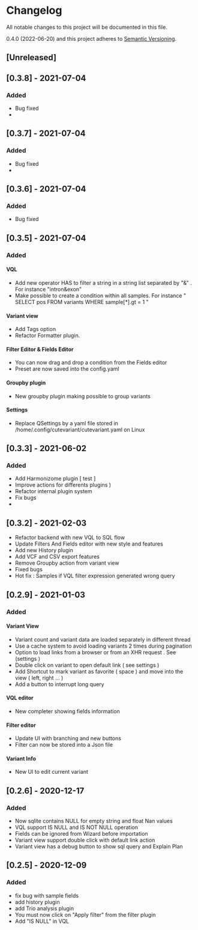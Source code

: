# Changelog
All notable changes to this project will be documented in this file.

0.4.0 (2022-06-20)
and this project adheres to [Semantic Versioning](https://semver.org/spec/v2.0.0.html).

## [Unreleased]

## [0.3.8] - 2021-07-04
### Added 
- Bug fixed
- 
## [0.3.7] - 2021-07-04
### Added 
- Bug fixed
- 
## [0.3.6] - 2021-07-04
### Added 
- Bug fixed

## [0.3.5] - 2021-07-04
### Added
#### VQL 
- Add new operator HAS to filter a string in a string list separated by "&" . For instance "intron&exon"
- Make possible to create a condition within all samples.  For instance " SELECT pos FROM variants WHERE sample[*].gt = 1 "

#### Variant view 
- Add Tags option 
- Refactor Formatter plugin. 

#### Filter Editor & Fields Editor 
- You can now drag and drop a condition from the Fields editor 
- Preset are now saved into the config.yaml

#### Groupby plugin
- New groupby plugin making possible to group variants

#### Settings
- Replace QSettings by a yaml file stored in /home/.config/cutevariant/cutevariant.yaml on Linux 




## [0.3.3] - 2021-06-02
### Added
- Add Harmonizome plugin [ test ] 
- Improve actions for differents plugins ) 
- Refactor internal plugin system 
- Fix bugs 
- 
## [0.3.2] - 2021-02-03
- Refactor backend with new VQL to SQL flow 
- Update Filters And Fields editor with new style and features 
- Add new History plugin 
- Add VCF and CSV export features 
- Remove Groupby action from variant view
- Fixed bugs 
- Hot fix : Samples if VQL filter expression generated wrong query


## [0.2.9] - 2021-01-03
### Added
#### Variant View
- Variant count and variant data are loaded separately in different thread 
- Use a cache system to avoid loading variants 2 times during pagination 
- Option to load links from a browser or from an XHR request . See (settings )
- Double click on variant to open default link ( see settings ) 
- Add Shortcut to mark variant as favorite ( space ) and move into the view ( left, right ... ) 
- Add a button to interrupt long query 

#### VQL editor 
- New completer showing fields information 

#### Filter editor 
- Update UI with branching and new buttons
- Filter can now be stored into a Json file 

#### Variant Info 
- New UI to edit current variant 

## [0.2.6] - 2020-12-17
### Added
  - Now sqlite contains NULL for empty string and float Nan values
  - VQL support IS NULL and IS NOT NULL operation
  - Fields can be ignored from Wizard before importation
  - Variant view support double click with default link action
  - Variant view has a debug button to show sql query and Explain Plan


## [0.2.5] - 2020-12-09
### Added
- fix bug with sample fields
- add history plugin
- add Trio analysis plugin
- You must now click on "Apply filter" from the filter plugin
- Add "IS NULL" in VQL
